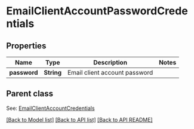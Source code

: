 
# EmailClientAccountPasswordCredentials
## Properties
Name | Type | Description | Notes
------------ | ------------- | ------------- | -------------
**password** | **String** | Email client account password              | 


## Parent class

See: [EmailClientAccountCredentials](EmailClientAccountCredentials.md)

[[Back to Model list]](README.md#documentation-for-models) [[Back to API list]](README.md#documentation-for-api-endpoints) [[Back to API README]](README.md)

